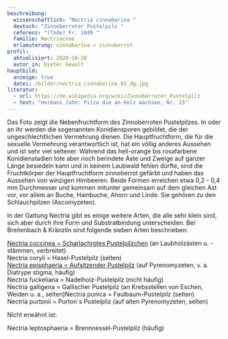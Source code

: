 ```yaml
---
beschreibung:
  wissenschaftlich: "Nectria cinnabarina "
  deutsch: "Zinnoberroter Pustelpilz "
  referenz: "(Tode) Fr. 1849 "
  familie: Nectriaceae
  erlaeuterung: cinnabarina = zinnoberrot
profil:
  aktualisiert: 2020-10-28
  autor_in: Dieter Gewalt
hauptbild:
  anzeige: true
  datei: /bilder/nectria_cinnabarina_01_dg.jpg
literatur:
  - url: https://de.wikipedia.org/wiki/Zinnoberroter_Pustelpilz
  - text: "Hermann Jahn: Pilze die an Holz wachsen, Nr. 23"
---
```

Das Foto zeigt die Nebenfruchtform des Zinnoberroten Pustelpilzes. In oder an ihr werden die sogenannten Konidiensporen gebildet, die der ungeschlechtlichen Vermehrung dienen. Die Hauptfruchtform, die für die sexuelle Vermehrung verantwortlich ist, hat ein völlig anderes Aussehen und ist sehr viel seltener. Während das hell-orange bis rosafarbene Konidienstadien tote aber noch berindete Äste und Zweige auf ganzer Länge besiedeln kann und in keinem Laubwald fehlen dürfte, sind die Fruchtkörper der Hauptfruchtform zinnoberrot gefärbt und haben das Aussehen von winzigen Himbeeren. Beide Formen erreichen etwa 0,2 - 0,4 mm Durchmesser und kommen mitunter gemeinsam auf dem gleichen Ast vor, vor allem an Buche, Hainbuche, Ahorn und Linde. Sie gehören zu den Schlauchpilzen (Ascomyzeten).

In der Gattung Nectria gibt es einige weitere Arten, die alle sehr klein sind, sich aber durch ihre Form und Substratbindung unterscheiden. Bei Breitenbach & Kränzlin sind folgende sieben Arten beschrieben:

[Nectria coccinea = Scharlachrotes Pustelpilzchen](/pilze/nectria-coccinea-scharlachrotes-pustelpilzchen) (an Laubholzästen u. -stämmen, verbreitet)\
Nectria coryli = Hasel-Pustelpilz (selten)\
[Nectria episphaeria = Aufsitzender Pustelpilz](/pilze/nectria-episphaeria-aufsitzender-pustelpilz) (auf Pyrenomyzeten, v. a. Diatrype stigma, häufig)\
Nectria fuckeliana = Nadelholz-Pustelpilz (nicht häufig)\
Nectria galligena = Gallischer Pustelpilz (an Krebsstellen von Eschen, Weiden u. a., selten)Nectria punica = Faulbaum-Pustelpilz (selten)\
Nectria purtonii = Purton´s Pustelpilz (auf alten Pyrenomyzeten, selten)

Nicht erwähnt ist:

Nectria leptosphaeria = Brennnessel-Pustelpilz (häufig)